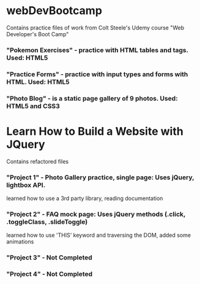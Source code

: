 # webDevBootcamp
Contains practice files of work from Colt Steele's Udemy course "Web Developer's Boot Camp"

### "Pokemon Exercises" - practice with HTML tables and tags. Used: HTML5

### "Practice Forms" - practice with input types and forms with HTML. Used: HTML5

### "Photo Blog" - is a static page gallery of 9 photos. Used: HTML5 and CSS3


# Learn How to Build a Website with JQuery
Contains refactored files 

### "Project 1" - Photo Gallery practice, single page: Uses jQuery, lightbox API.
learned how to use a 3rd party library, reading documentation

### "Project 2" - FAQ mock page: Uses jQuery methods (.click, .toggleClass, .slideToggle)
learned how to use 'THIS' keyword and traversing the DOM, added some animations

### "Project 3" - Not Completed
### "Project 4" - Not Completed
